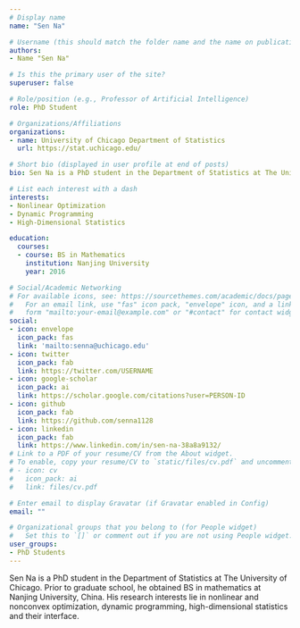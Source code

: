 ```yaml
---
# Display name
name: "Sen Na"

# Username (this should match the folder name and the name on publications)
authors:
- Name "Sen Na"

# Is this the primary user of the site?
superuser: false

# Role/position (e.g., Professor of Artificial Intelligence)
role: PhD Student

# Organizations/Affiliations
organizations:
- name: University of Chicago Department of Statistics
  url: https://stat.uchicago.edu/

# Short bio (displayed in user profile at end of posts)
bio: Sen Na is a PhD student in the Department of Statistics at The University of Chicago. Prior to graduate school, he obtained BS in mathematics at Nanjing University, China. His research interests lie in nonlinear and nonconvex optimization, dynamic programming, high-dimensional statistics and their interface.

# List each interest with a dash
interests:
- Nonlinear Optimization
- Dynamic Programming
- High-Dimensional Statistics

education:
  courses:
  - course: BS in Mathematics
    institution: Nanjing University
    year: 2016

# Social/Academic Networking
# For available icons, see: https://sourcethemes.com/academic/docs/page-builder/#icons
#   For an email link, use "fas" icon pack, "envelope" icon, and a link in the
#   form "mailto:your-email@example.com" or "#contact" for contact widget.
social:
- icon: envelope
  icon_pack: fas
  link: 'mailto:senna@uchicago.edu'
- icon: twitter
  icon_pack: fab
  link: https://twitter.com/USERNAME
- icon: google-scholar
  icon_pack: ai
  link: https://scholar.google.com/citations?user=PERSON-ID
- icon: github
  icon_pack: fab
  link: https://github.com/senna1128
- icon: linkedin
  icon_pack: fab
  link: https://www.linkedin.com/in/sen-na-38a8a9132/
# Link to a PDF of your resume/CV from the About widget.
# To enable, copy your resume/CV to `static/files/cv.pdf` and uncomment the lines below.
# - icon: cv
#   icon_pack: ai
#   link: files/cv.pdf

# Enter email to display Gravatar (if Gravatar enabled in Config)
email: ""

# Organizational groups that you belong to (for People widget)
#   Set this to `[]` or comment out if you are not using People widget.
user_groups:
- PhD Students
---
```


Sen Na is a PhD student in the Department of Statistics at The University of Chicago. Prior to graduate school, he obtained BS in mathematics at Nanjing University, China. His research interests lie in nonlinear and nonconvex optimization, dynamic programming, high-dimensional statistics and their interface.
